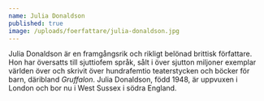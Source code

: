 ```yaml
---
name: Julia Donaldson
published: true
image: /uploads/foerfattare/julia-donaldson.jpg
---
```

Julia Donaldson är en framgångsrik och rikligt belönad brittisk författare. Hon har översatts till sjuttiofem språk, sålt i över sjutton miljoner exemplar världen över och skrivit över hundrafemtio teaterstycken och böcker för barn, däribland _Gruffalon_. Julia Donaldson, född 1948, är uppvuxen i London och bor nu i West Sussex i södra England.
